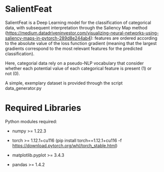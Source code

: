 # SalientFeat

SalientFeat is a Deep Learning model for the classification of categorical data, with subsequent interpretation through the Saliency Map method (https://medium.datadriveninvestor.com/visualizing-neural-networks-using-saliency-maps-in-pytorch-289d8e244ab4): features are ordered according to the absolute value of the loss function gradient (meaning that the largest gradients correspond to the most relevant features for the predicted classification).

Here, categorial data rely on a pseudo-NLP vocabulary that consider whether each potential value of each categorical feature is present (1) or not (0). 

A simple, exemplary dataset is provided through the script data_generator.py

# Required Libraries

Python modules required:

* numpy >= 1.22.3

* torch >= 1.12.1+cu116 (pip install torch==1.12.1+cu116 -f https://download.pytorch.org/whl/torch_stable.html)

* matplotlib.pyplot >= 3.4.3

* pandas >=  1.4.2

